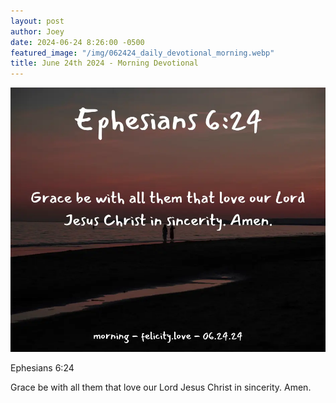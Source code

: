 ```yaml
---
layout: post
author: Joey
date: 2024-06-24 8:26:00 -0500
featured_image: "/img/062424_daily_devotional_morning.webp"
title: June 24th 2024 - Morning Devotional
---
```


[![June 24th 2024 - Morning Devotional](/img/062424_daily_devotional_morning.webp)](/img/062424_daily_devotional_morning.webp)

Ephesians 6:24

Grace be with all them that love our Lord Jesus Christ in sincerity. Amen.

<!-- <hr>

Please consider purchasing a mug to support the page by clicking the image below, thank you!

[![June 20th 2024 - Morning Devotional - Mug](/img/mugs/061124_morning_mug.webp)](https://www.joeybrinkman.com/shop) -->